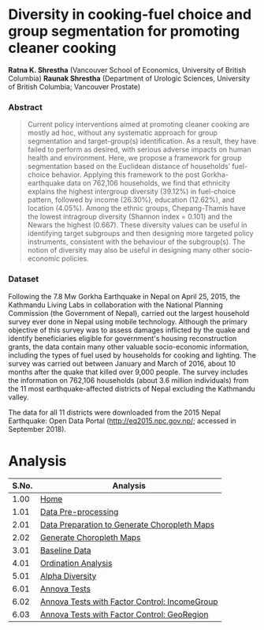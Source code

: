 # Diversity in cooking-fuel choice and group segmentation for promoting cleaner cooking

**Ratna K. Shrestha** (Vancouver School of Economics, University of British Columbia)
**Raunak Shrestha** (Department of Urologic Sciences, University of British Columbia; Vancouver Prostate)


### Abstract
> Current policy interventions aimed at promoting cleaner cooking are mostly ad hoc, without any systematic approach for group segmentation and target-group(s) identification. As a result, they have failed to perform as desired, with serious adverse impacts on human health and environment. Here, we propose a framework for group segmentation based on the Euclidean distance of households’ fuel-choice behavior. Applying this framework to the post Gorkha-earthquake data on 762,106 households, we find that ethnicity explains the highest intergroup diversity (39.12%) in fuel-choice pattern, followed by income (26.30%), education (12.62%), and location (4.05%). Among the ethnic groups, Chepang-Thamis have the lowest intragroup diversity (Shannon index = 0.101) and the Newars the highest (0.667). These diversity values can be useful in identifying target subgroups and then designing more targeted policy instruments, consistent with the behaviour of the subgroup(s). The notion of diversity may also be useful in designing many other socio-economic policies.

### Dataset
Following the 7.8 Mw Gorkha Earthquake in Nepal on April 25, 2015, the Kathmandu Living Labs in collaboration with the National Planning Commission (the Government of Nepal), carried out the largest household survey ever done in Nepal using mobile technology. Although the primary objective of this survey was to assess damages inflicted by the quake and identify beneficiaries eligible for government's housing reconstruction grants, the data contain many other valuable socio-economic information, including the types of fuel used by households for cooking and lighting. The survey was carried out between January and March of 2016, about 10 months after the quake that killed over 9,000 people. The survey includes the information on 762,106 households (about 3.6 million individuals) from the 11 most earthquake-affected districts of Nepal excluding the Kathmandu valley. 

The data for all 11 districts were downloaded from the 2015 Nepal Earthquake: Open Data Portal (<http://eq2015.npc.gov.np/>; accessed in September 2018). 

# Analysis

| S.No. | Analysis                                                                                                                                             |
|-------|------------------------------------------------------------------------------------------------------------------------------------------------------|
| 1.00  | [Home](https://raunakms.github.io/diversity_cooking_fuel/)                                                                          |
| 1.01  | [Data Pre-processing](https://raunakms.github.io/diversity_cooking_fuel/01_01_data_preprocess.html)                                |
| 2.01  | [Data Preparation to Generate Choropleth Maps](https://raunakms.github.io/diversity_cooking_fuel/02_01_maps_data_preparation.html) |
| 2.02  | [Generate Choropleth Maps](https://raunakms.github.io/diversity_cooking_fuel/02_02_maps_plot.html)                                 |
| 3.01  | [Baseline Data](https://raunakms.github.io/diversity_cooking_fuel/03_01_baseline_data.html)                                |
| 4.01  | [Ordination Analysis](https://raunakms.github.io/diversity_cooking_fuel/04_01_ordination_analysis.html) |
| 5.01  | [Alpha Diversity](https://raunakms.github.io/diversity_cooking_fuel/05_01_alpha_diversity.html)                                 |
| 6.01  | [Annova Tests](https://raunakms.github.io/diversity_cooking_fuel/06_01_annova_tests.html)                                |
| 6.02  | [Annova Tests with Factor Control: IncomeGroup](https://raunakms.github.io/diversity_cooking_fuel/06_02_annova_tests_factor_control_income.html) |
| 6.03  | [Annova Tests with Factor Control: GeoRegion](https://raunakms.github.io/diversity_cooking_fuel/06_03_annova_tests_factor_control_georegion.html)                                 |
